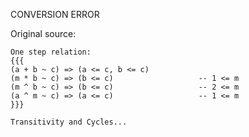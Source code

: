CONVERSION ERROR

Original source:

```trac
One step relation:
{{{
(a + b ~ c) => (a <= c, b <= c)
(m * b ~ c) => (b <= c)                   -- 1 <= m
(m ^ b ~ c) => (b <= c)                   -- 2 <= m
(a ^ m ~ c) => (a <= c)                   -- 1 <= m
}}}

Transitivity and Cycles...

```
